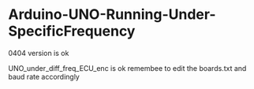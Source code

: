# Arduino-UNO-Running-Under-SpecificFrequency

0404 version is ok

UNO_under_diff_freq_ECU_enc is ok
remembee to edit the boards.txt and baud rate accordingly
